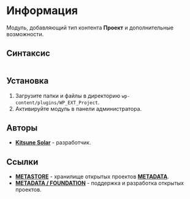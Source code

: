 # Информация

Модуль, добавляющий тип контента **Проект** и дополнительные возможности.

## Синтаксис

```

```

## Установка

1. Загрузите папки и файлы в директорию `wp-content/plugins/WP_EXT_Project`.
2. Активируйте модуль в панели администратора.

## Авторы

- [**Kitsune Solar**](https://kitsune.solar/) - разработчик.

## Ссылки

- [**METASTORE**](https://metastore.pro/) - хранилище открытых проектов [**METADATA**](https://metadata.foundation/).
- [**METADATA / FOUNDATION**](https://metadata.foundation/) - поддержка и разработка открытых проектов.

